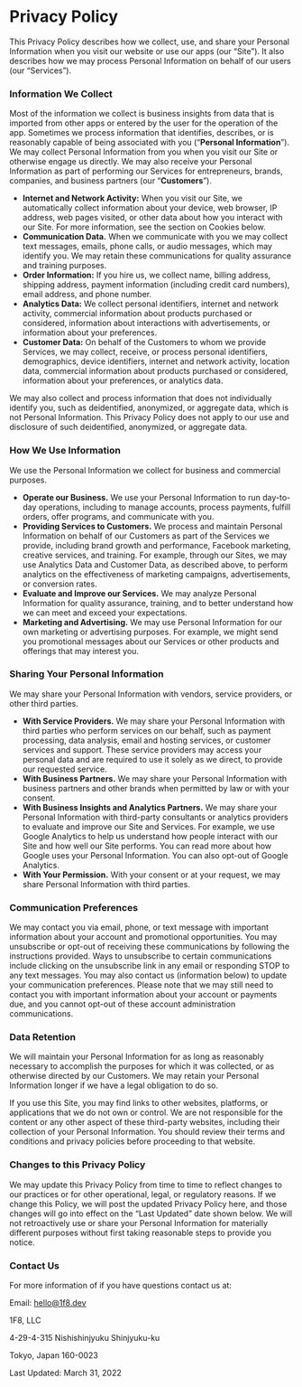 # Privacy Policy

This Privacy Policy describes how we collect, use, and share your Personal Information when you visit our website or use our apps (our “Site”). It also describes how we may process Personal Information on behalf of our users (our “Services”).

### Information We Collect

Most of the information we collect is business insights from data that is imported from other apps or entered by the user for the operation of the app. Sometimes we process information that identifies, describes, or is reasonably capable of being associated with you (“**Personal Information**”). We may collect Personal Information from you when you visit our Site or otherwise engage us directly. We may also receive your Personal Information as part of performing our Services for entrepreneurs, brands, companies, and business partners (our “**Customers**”).

* **Internet and Network Activity:**
    When you visit our Site, we automatically collect information about your device, web browser, IP address, web pages visited, or other data about how you interact with our Site. For more information, see the section on Cookies below.
* **Communication Data.**
    When we communicate with you we may collect text messages, emails, phone calls, or audio messages, which may identify you. We may retain these communications for quality assurance and training purposes.
* **Order Information:**
    If you hire us, we collect name, billing address, shipping address, payment information (including credit card numbers), email address, and phone number.
* **Analytics Data:**
    We collect personal identifiers, internet and network activity, commercial information about products purchased or considered, information about interactions with advertisements, or information about your preferences.
* **Customer Data:**
    On behalf of the Customers to whom we provide Services, we may collect, receive, or process personal identifiers, demographics, device identifiers, internet and network activity, location data, commercial information about products purchased or considered, information about your preferences, or analytics data.

We may also collect and process information that does not individually identify you, such as deidentified, anonymized, or aggregate data, which is not Personal Information. This Privacy Policy does not apply to our use and disclosure of such deidentified, anonymized, or aggregate data.


### How We Use Information

We use the Personal Information we collect for business and commercial purposes. 

* **Operate our Business.**
    We use your Personal Information to run day-to-day operations, including to manage accounts, process payments, fulfill orders, offer programs, and communicate with you.
* **Providing Services to Customers.**
    We process and maintain Personal Information on behalf of our Customers as part of the Services we provide, including brand growth and performance, Facebook marketing, creative services, and training. For example, through our Sites, we may use Analytics Data and Customer Data, as described above, to perform analytics on the effectiveness of marketing campaigns, advertisements, or conversion rates.
* **Evaluate and Improve our Services.**
    We may analyze Personal Information for quality assurance, training, and to better understand how we can meet and exceed your expectations.
* **Marketing and Advertising.**
    We may use Personal Information for our own marketing or advertising purposes. For example, we might send you promotional messages about our Services or other products and offerings that may interest you.


### Sharing Your Personal Information

We may share your Personal Information with vendors, service providers, or other third parties.

* **With Service Providers.**
    We may share your Personal Information with third parties who perform services on our behalf, such as payment processing, data analysis, email and hosting services, or customer services and support. These service providers may access your personal data and are required to use it solely as we direct, to provide our requested service.
* **With Business Partners.**
    We may share your Personal Information with business partners and other brands when permitted by law or with your consent.
* **With Business Insights and Analytics Partners.**
    We may share your Personal Information with third-party consultants or analytics providers to evaluate and improve our Site and Services. For example, we use Google Analytics to help us understand how people interact with our Site and how well our Site performs. You can read more about how Google uses your Personal Information. You can also opt-out of Google Analytics.
* **With Your Permission.**
    With your consent or at your request, we may share Personal Information with third parties.

### Communication Preferences

We may contact you via email, phone, or text message with important information about your account and promotional opportunities. You may unsubscribe or opt-out of receiving these communications by following the instructions provided. Ways to unsubscribe to certain communications include clicking on the unsubscribe link in any email or responding STOP to any text messages. You may also contact us (information below) to update your communication preferences. Please note that we may still need to contact you with important information about your account or payments due, and you cannot opt-out of these account administration communications.

### Data Retention

We will maintain your Personal Information for as long as reasonably necessary to accomplish the purposes for which it was collected, or as otherwise directed by our Customers. We may retain your Personal Information longer if we have a legal obligation to do so.

If you use this Site, you may find links to other websites, platforms, or applications that we do not own or control. We are not responsible for the content or any other aspect of these third-party websites, including their collection of your Personal Information. You should review their terms and conditions and privacy policies before proceeding to that website.

### Changes to this Privacy Policy

We may update this Privacy Policy from time to time to reflect changes to our practices or for other operational, legal, or regulatory reasons. If we change this Policy, we will post the updated Privacy Policy here, and those changes will go into effect on the “Last Updated” date shown below. We will not retroactively use or share your Personal Information for materially different purposes without first taking reasonable steps to provide you notice.

### Contact Us

For more information of if you have questions contact us at:

Email: hello@1f8.dev

1F8, LLC

4-29-4-315 Nishishinjyuku Shinjyuku-ku

Tokyo, Japan 160-0023

Last Updated: March 31, 2022
